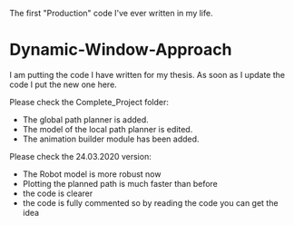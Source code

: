 The first "Production" code I've ever written in my life.

# Dynamic-Window-Approach
I am putting the code I have written for my thesis. As soon as I update the code I put the new one here.

Please check the Complete_Project folder:
 - The global path planner is added.
 - The model of the local path planner is edited.
 - The animation builder module has been added.

Please check the 24.03.2020 version:
  - The Robot model is more robust now
  - Plotting the planned path is much faster than before
  - the code is clearer
  - the code is fully commented so by reading the code you can get the idea
